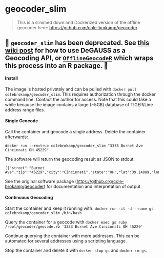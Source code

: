 # geocoder_slim

> This is a slimmed down and Dockerized version of the offline geocoder here: https://github.com/cole-brokamp/geocoder.

## 🛑 **`geocoder_slim` has been deprecated. See [this wiki post](https://github.com/degauss-org/degauss-org.github.io/wiki/Using-DeGAUSS-as-a-Geocoding-API) for how to use DeGAUSS as a Geocoding API, or [`OfflineGeocodeR`](https://github.com/geomarker-io/OfflineGeocodeR) which wraps this process into an R package.** 🛑

#### Install

The image is hosted privately and can be pulled with `docker pull colebrokamp/geocoder_slim`. This requires authorization through the docker command line. Contact the author for access. Note that this could take a while because the image contains a large (~5GB) database of TIGER/Line address range files.

#### Single Geocode

Call the container and geocode a single address. Delete the container afterwards:

```
docker run --rm=true colebrokamp/geocoder_slim "3333 Burnet Ave Cincinnati OH 45229"
```

The software will return the geocoding result as JSON to stdout:

```
[{"street":"Burnet Ave","zip":"45229","city":"Cincinnati","state":"OH","lat":39.14089,"lon":-84.500402,"fips_county":"39061","score":0.949,"prenum":"","number":"3333","precision":"range"}]
```

See the original software package (https://github.org/cole-brokamp/geocoder) for documentation and
interpretation of output.

#### Continuous Geocoding

Start the container and keep it running with: `docker run -it -d --name gs colebrokamp/geocoder_slim /bin/bash`

Query the container for a geocode with `docker exec gs ruby /root/geocoder/geocode.rb '3333 Burnet Ave Cincinnati OH 45229'`

Continue querying the container with more addresses. This can be automated for several addresses using a scripting language.

Stop the container and delete it with `docker stop gs` and `docker rm gs`.
